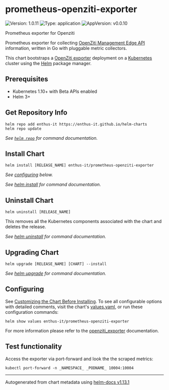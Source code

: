 # prometheus-openziti-exporter

![Version: 1.0.11](https://img.shields.io/badge/Version-1.0.11-informational?style=flat-square) ![Type: application](https://img.shields.io/badge/Type-application-informational?style=flat-square) ![AppVersion: v0.0.10](https://img.shields.io/badge/AppVersion-v0.0.10-informational?style=flat-square)

Prometheus exporter for Openziti

Prometheus exporter for collecting [OpenZiti Management Edge API](https://openziti.io/docs/reference/developer/api/) information,
written in Go with pluggable metric collectors.

This chart bootstraps a [OpenZiti exporter](https://github.com/enthus-it/openziti_exporter) deployment on a [Kubernetes](http://kubernetes.io) cluster using the [Helm](https://helm.sh) package manager.

## Prerequisites

- Kubernetes 1.10+ with Beta APIs enabled
- Helm 3+

## Get Repository Info

```console
helm repo add enthus-it https://enthus-it.github.io/helm-charts
helm repo update
```

_See [`helm repo`](https://helm.sh/docs/helm/helm_repo/) for command documentation._

## Install Chart

```console
helm install [RELEASE_NAME] enthus-it/prometheus-openziti-exporter
```

_See [configuring](#configuring) below._

_See [helm install](https://helm.sh/docs/helm/helm_install/) for command documentation._

## Uninstall Chart

```console
helm uninstall [RELEASE_NAME]
```

This removes all the Kubernetes components associated with the chart and deletes the release.

_See [helm uninstall](https://helm.sh/docs/helm/helm_uninstall/) for command documentation._

## Upgrading Chart

```console
helm upgrade [RELEASE_NAME] [CHART] --install
```

_See [helm upgrade](https://helm.sh/docs/helm/helm_upgrade/) for command documentation._

## Configuring

See [Customizing the Chart Before Installing](https://helm.sh/docs/intro/using_helm/#customizing-the-chart-before-installing). To see all configurable options with detailed comments, visit the chart's [values.yaml](./values.yaml), or run these configuration commands:

```console
helm show values enthus-it/prometheus-openziti-exporter
```

For more information please refer to the [openziti_exporter](https://github.com/enthus-it/openziti_exporter) documentation.

## Test functionality

Access the exporter via port-forward and look the the scraped metrics:

```console
kubectl port-forward -n _NAMESPACE_ _PODNAME_ 10004:10004
```

----------------------------------------------
Autogenerated from chart metadata using [helm-docs v1.13.1](https://github.com/norwoodj/helm-docs/releases/v1.13.1)
